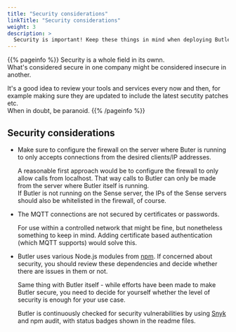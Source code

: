 ```yaml
---
title: "Security considerations"
linkTitle: "Security considerations"
weight: 3
description: >
  Security is important! Keep these things in mind when deploying Butler.
---
```


{{% pageinfo %}}
Security is a whole field in its ownn.  
What's considered secure in one company might be considered insecure in another.  

It's a good idea to review your tools and services every now and then, for example making sure they are updated to include the latest secutity patches etc.  
When in doubt, be paranoid.
{{% /pageinfo %}}

## Security considerations

* Make sure to configure the firewall on the server where Buter is running to only accepts connections from the desired clients/IP addresses.

    A reasonable first approach would be to configure the firewall to only allow calls from localhost. That way calls to Butler can only be made from the server where Butler itself is running.  
    If Butler is not running on the Sense server, the IPs of the Sense servers should also be whitelisted in the firewall, of course.

* The MQTT connections are not secured by certificates or passwords.

    For use within a controlled network that might be fine, but nonetheless something to keep in mind. Adding certificate based authentication (which MQTT supports) would solve this.  

* Butler uses various Node.js modules from [npm](https://www.npmjs.com/). If concerned about security, you should review these dependencies and decide whether there are issues in them or not.  

    Same thing with Butler itself - while efforts have been made to make Butler secure, you need to decide for yourself whether the level of security is enough for your use case.  

    Butler is continuously checked for security vulnerabilities by using [Snyk](https://snyk.io/) and npm audit, with status badges shown in the readme files.
